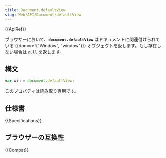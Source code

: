 ```yaml
---
title: Document.defaultView
slug: Web/API/Document/defaultView
---
```

{{ApiRef}}

ブラウザーにおいて、**`document.defaultView`** はドキュメントに関連付けられている {{domxref("Window", "window")}} オブジェクトを返します。もし存在しない場合は `null` を返します。

## 構文

```js
var win = document.defaultView;
```

このプロパティは読み取り専用です。

## 仕様書

{{Specifications}}

## ブラウザーの互換性

{{Compat}}
